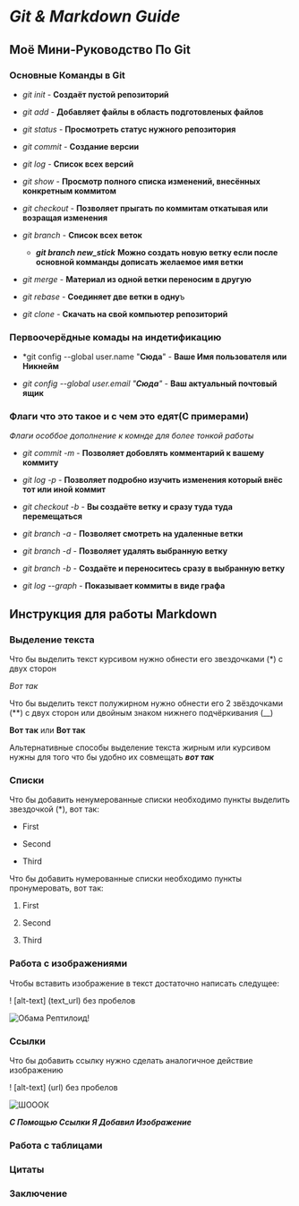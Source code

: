 # __*Git & Markdown Guide*__


## Моё Мини-Руководство По Git

### Основные Команды в Git

* *git init* - **Создаёт пустой репозиторий**

* *git add* - **Добавляет файлы в область подготовленых файлов**

* *git status* - **Просмотреть статус нужного репозитория**

* *git commit* - **Создание версии**

* *git log* - **Список всех версий**

* *git show* - **Просмотр полного списка изменений, внесённых конкретным коммитом**

* *git checkout* - **Позволяет прыгать по коммитам откатывая или возращая изменения**

* *git branch* - **Список всех веток**
    * ***git branch new_stick*** **Можно создать новую ветку если после основной комманды дописать желаемое имя ветки**

* *git merge* - **Материал из одной ветки переносим в другую**

* *git rebase* - **Соединяет две ветки в одну**ъ

* *git clone* - **Скачать на свой компьютер репозиторий**

### Первоочерёдные комады на индетификацию

* *git config --global user.name "**Сюда**" - **Ваше Имя пользователя или Никнейм**

* *git config --global user.email "**Сюда**"* - **Ваш актуальный почтовый ящик**

### Флаги что это такое и с чем это едят(С примерами)

*Флаги особбое дополнение к комнде для более тонкой работы*

* *git commit -m* - **Позволяет добовлять комментарий к вашему коммиту**

* *git log -p* - **Позволяет подробно изучить изменения который внёс тот или иной коммит**

* *git checkout -b* - **Вы создаёте ветку и сразу туда туда перемещаться**

* *git branch -a* - **Позволяет смотреть на удаленные ветки**

* *git branch -d* - **Позволяет удалять выбранную ветку**

* *git branch -b* - **Создаёте и переноситесь сразу в выбранную ветку**

* *git log --graph* - **Показывает коммиты в виде графа**

## Инструкция для работы Markdown

### Выделение текста

Что бы выделить текст курсивом нужно обнести его звездочками (*)
с двух сторон

*Вот так*

Что бы выделить текст полужирном нужно обнести его 2 звёздочками (**) с двух сторон или двойным знаком нижнего подчёркивания (__)

**Вот так** или __Вот так__

Альтернативные способы выделение текста жирным или курсивом нужны для того что бы удобно их совмещать __*вот так*__

### Списки

Что бы добавить ненумерованные списки необходимо пункты выделить звездочкой (*), вот так:

* First

* Second 

* Third

Что бы добавить нумерованные списки необходимо пункты пронумеровать, вот так:

1. First

2. Second

3. Third

### Работа с изображениями 

Чтобы вставить изображение в текст достаточно написать следущее:

! [alt-text] (text_url) без пробелов

![Обама Рептилоид!](Obeme.jpg)

### Ссылки

Что бы добавить ссылку нужно сделать аналогичное действие изображению

! [alt-text] (url) без пробелов

![ШОООК](https://avatars.dzeninfra.ru/get-zen_doc/3956088/pub_616aeeefdbf1481d96e87deb_616b346a5814505284615877/scale_1200)

__*С Помощью Ссылки Я Добавил Изображение*__

### Работа с таблицами

### Цитаты

### Заключение


